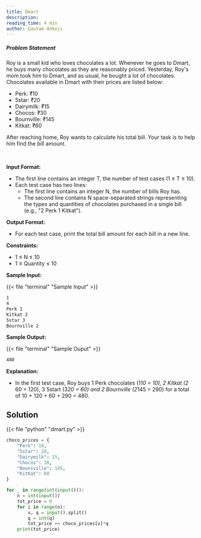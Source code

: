 ```yaml
---
title: Dmart
description:
reading_time: 4 min
author: Gautam Ankoji
---
```


##### Problem Statement

Roy is a small kid who loves chocolates a lot. Whenever he goes to Dmart, he buys many chocolates as they are reasonably priced. Yesterday, Roy's mom took him to Dmart, and as usual, he bought a lot of chocolates. Chocolates available in Dmart with their prices are listed below:

* Perk: ₹10
* 5star: ₹20
* Dairymilk: ₹15
* Chocos: ₹30
* Bournville: ₹145
* Kitkat: ₹60

After reaching home, Roy wants to calculate his total bill. Your task is to help him find the bill amount.

</br>

**Input Format:**

* The first line contains an integer T, the number of test cases (1 ≤ T ≤ 10).
* Each test case has two lines:
  * The first line contains an integer N, the number of bills Roy has.
  * The second line contains N space-separated strings representing the types and quantities of chocolates purchased in a single bill (e.g., "2 Perk 1 Kitkat").

**Output Format:**

* For each test case, print the total bill amount for each bill in a new line.

**Constraints:**

* 1 ≤ N ≤ 10
* 1 ≤ Quantity ≤ 10

**Sample Input:**

{{< file "terminal" "Sample Input" >}}

```md
1
4
Perk 1
Kitkat 2
5star 3
Bournville 2
```

**Sample Output:**

{{< file "terminal" "Sample Ouput" >}}

```md
480
```

**Explanation:**

* In the first test case, Roy buys 1 Perk chocolates (1*10 = 10), 2 Kitkat (2* 60 = 120), 3 5start (3*20 = 60) and 2 Bournville (2*145 = 290) for a total of 10 + 120 + 60 + 290 = 480.

## Solution

<!-- **Approach:** -->

{{< file "python" "dmart.py" >}}

```py
choco_prices = {
    "Perk": 10,
    "5star": 20,
    "Dairymilk": 15,
    "Chocos": 30,
    "Bouniville": 145,
    "KitKat": 60
}

for _ in range(int(input())):
    n = int(input())
    tot_price = 0
    for i in range(n):
        v, q = input().split()
        q = int(q)
        tot_price += choco_prices[v]*q
    print(tot_price) 
```
